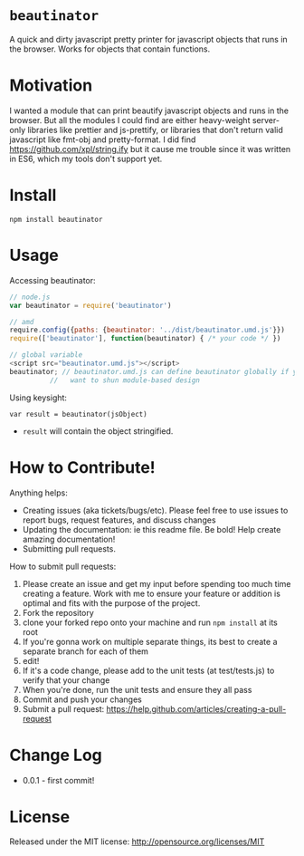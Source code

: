 
`beautinator`
=====

A quick and dirty javascript pretty printer for javascript objects that runs in the browser. Works for objects that contain functions.

Motivation
==========

I wanted a module that can print beautify javascript objects and runs in the browser. But all the modules I could find are either
heavy-weight server-only libraries like prettier and js-prettify, or
libraries that don't return valid javascript like fmt-obj and pretty-format.
I did find https://github.com/xpl/string.ify but it cause me trouble since it was written in ES6, which my tools don't support yet.

Install
=======

```
npm install beautinator
```


Usage
=====

Accessing beautinator:
```javascript
// node.js
var beautinator = require('beautinator')

// amd
require.config({paths: {beautinator: '../dist/beautinator.umd.js'}})
require(['beautinator'], function(beautinator) { /* your code */ })

// global variable
<script src="beautinator.umd.js"></script>
beautinator; // beautinator.umd.js can define beautinator globally if you really
          //   want to shun module-based design
```

Using keysight:

`var result = beautinator(jsObject)`
* `result` will contain the object stringified.

How to Contribute!
============

Anything helps:

* Creating issues (aka tickets/bugs/etc). Please feel free to use issues to report bugs, request features, and discuss changes
* Updating the documentation: ie this readme file. Be bold! Help create amazing documentation!
* Submitting pull requests.

How to submit pull requests:

1. Please create an issue and get my input before spending too much time creating a feature. Work with me to ensure your feature or addition is optimal and fits with the purpose of the project.
2. Fork the repository
3. clone your forked repo onto your machine and run `npm install` at its root
4. If you're gonna work on multiple separate things, its best to create a separate branch for each of them
5. edit!
6. If it's a code change, please add to the unit tests (at test/tests.js) to verify that your change
7. When you're done, run the unit tests and ensure they all pass
8. Commit and push your changes
9. Submit a pull request: https://help.github.com/articles/creating-a-pull-request

Change Log
=========

* 0.0.1 - first commit!

License
=======
Released under the MIT license: http://opensource.org/licenses/MIT
